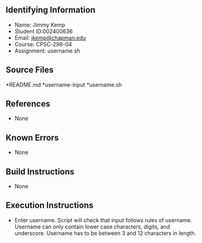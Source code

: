 ## Identifying Information

* Name: Jimmy Kemp
* Student ID:002400636
* Email: jkemp@chapman.edu
* Course: CPSC-298-04
* Assignment: username.sh

## Source Files

*README.md
*username-input
*username.sh

## References

* None

## Known Errors

* None

## Build Instructions

* None

## Execution Instructions

* Enter username. Script will check that input follows rules of username. Username can only contain lower case characters, digits, and underscore. Username has to be between 3 and 12 characters in length.
